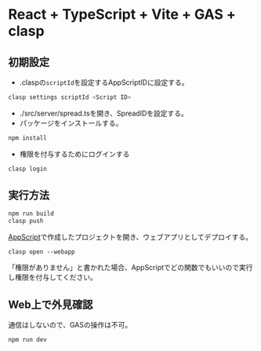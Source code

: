 # React + TypeScript + Vite + GAS + clasp

## 初期設定
- .claspの`scriptId`を設定するAppScriptIDに設定する。
``` bash
clasp settings scriptId <Script ID>
```
- ./src/server/spread.tsを開き、SpreadIDを設定する。
- パッケージをインストールする。
``` bash
npm install
```
- 権限を付与するためにログインする
``` bash
clasp login
```

## 実行方法
``` bash
npm run build
clasp push
```
[AppScript](https://script.google.com/home)で作成したプロジェクトを開き、ウェブアプリとしてデプロイする。
``` bush
clasp open --webapp
```
「権限がありません」と書かれた場合、AppScriptでどの関数でもいいので実行し権限を付与してください。

## Web上で外見確認
通信はしないので、GASの操作は不可。
``` bash
npm run dev
```
